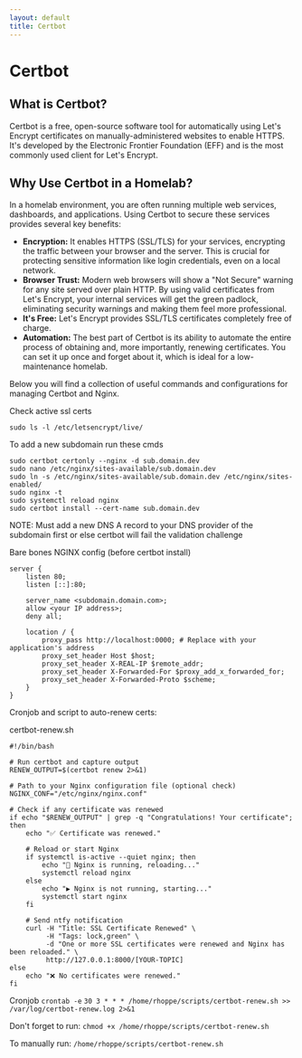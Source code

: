 ```yaml
---
layout: default
title: Certbot
---
```


# Certbot

## What is Certbot?

Certbot is a free, open-source software tool for automatically using Let's Encrypt certificates on manually-administered websites to enable HTTPS. It's developed by the Electronic Frontier Foundation (EFF) and is the most commonly used client for Let's Encrypt.

## Why Use Certbot in a Homelab?

In a homelab environment, you are often running multiple web services, dashboards, and applications. Using Certbot to secure these services provides several key benefits:

*   **Encryption:** It enables HTTPS (SSL/TLS) for your services, encrypting the traffic between your browser and the server. This is crucial for protecting sensitive information like login credentials, even on a local network.
*   **Browser Trust:** Modern web browsers will show a "Not Secure" warning for any site served over plain HTTP. By using valid certificates from Let's Encrypt, your internal services will get the green padlock, eliminating security warnings and making them feel more professional.
*   **It's Free:** Let's Encrypt provides SSL/TLS certificates completely free of charge.
*   **Automation:** The best part of Certbot is its ability to automate the entire process of obtaining and, more importantly, renewing certificates. You can set it up once and forget about it, which is ideal for a low-maintenance homelab.

Below you will find a collection of useful commands and configurations for managing Certbot and Nginx.

Check active ssl certs
```
sudo ls -l /etc/letsencrypt/live/ 
```

To add a new subdomain run these cmds
```
sudo certbot certonly --nginx -d sub.domain.dev
sudo nano /etc/nginx/sites-available/sub.domain.dev
sudo ln -s /etc/nginx/sites-available/sub.domain.dev /etc/nginx/sites-enabled/
sudo nginx -t
sudo systemctl reload nginx
sudo certbot install --cert-name sub.domain.dev
```

NOTE: Must add a new DNS A record to your DNS provider of the subdomain first or else certbot will fail the validation challenge

Bare bones NGINX config (before certbot install)

```
server {
    listen 80;
    listen [::]:80;

    server_name <subdomain.domain.com>;
    allow <your IP address>;
    deny all;

    location / {
        proxy_pass http://localhost:0000; # Replace with your application's address
        proxy_set_header Host $host;
        proxy_set_header X-REAL-IP $remote_addr;
        proxy_set_header X-Forwarded-For $proxy_add_x_forwarded_for;
        proxy_set_header X-Forwarded-Proto $scheme;
    }
}
```

Cronjob and script to auto-renew certs:

certbot-renew.sh
```
#!/bin/bash

# Run certbot and capture output
RENEW_OUTPUT=$(certbot renew 2>&1)

# Path to your Nginx configuration file (optional check)
NGINX_CONF="/etc/nginx/nginx.conf"

# Check if any certificate was renewed
if echo "$RENEW_OUTPUT" | grep -q "Congratulations! Your certificate"; then
    echo "✅ Certificate was renewed."

    # Reload or start Nginx
    if systemctl is-active --quiet nginx; then
        echo "🔄 Nginx is running, reloading..."
        systemctl reload nginx
    else
        echo "▶️ Nginx is not running, starting..."
        systemctl start nginx
    fi

    # Send ntfy notification
    curl -H "Title: SSL Certificate Renewed" \
         -H "Tags: lock,green" \
         -d "One or more SSL certificates were renewed and Nginx has been reloaded." \
         http://127.0.0.1:8000/[YOUR-TOPIC]
else
    echo "❌ No certificates were renewed."
fi
```

Cronjob
```crontab -e``` 
```30 3 * * * /home/rhoppe/scripts/certbot-renew.sh >> /var/log/certbot-renew.log 2>&1```

Don't forget to run:
`chmod +x /home/rhoppe/scripts/certbot-renew.sh`

To manually run:
`/home/rhoppe/scripts/certbot-renew.sh`
